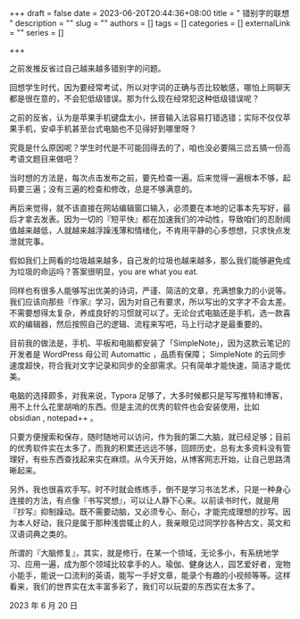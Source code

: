 +++
draft = false
date = 2023-06-20T20:44:36+08:00
title = "  错别字的联想  "
description = ""
slug = ""
authors = []
tags = []
categories = []
externalLink = ""
series = []

+++


之前发推反省过自己越来越多错别字的问题。

回想学生时代，因为要经常考试，所以对字词的正确与否比较敏感，哪怕上网聊天都是很在意的，不会犯低级错误。那为什么现在经常犯这种低级错误呢？

之前的反省，认为是苹果手机键盘太小，拼音输入法容易打错选错；实际不仅仅苹果手机，安卓手机甚至台式电脑也不见得好到哪里呀？

究竟是什么原因呢？学生时代是不可能回得去的了，咱也没必要隔三岔五搞一份高考语文题目来做吧？

当时想的方法是，每次点击发布之前，要先检查一遍。后来觉得一遍根本不够，起码要三遍；没有三遍的检查和修改，总是不够满意的。

再后来觉得，就不该直接在网站编辑窗口输入，必须要在本地的记事本先写好，最后才拿去发表。因为一切的『短平快』都在加速我们的冲动性，导致咱们的忍耐阈值越来越低，人就越来越浮躁浅薄和情绪化，不肯用平静的心多想想，只求快点发泄就完事。

假如我们上网看的垃圾越来越多，自己发的垃圾也越来越多，那么我们能够避免成为垃圾的命运吗？答案很明显，you are what you eat.

同样也有很多人能够写出优美的诗词，严谨、简洁的文章，充满想象力的小说等。我们应该向那些『作家』学习，因为对自己有要求，所以写出的文字才不会太差。不需要想得太复杂，养成良好的习惯就可以了。无论台式电脑还是手机，选一款喜欢的编辑器，然后按照自己的逻辑、流程来写吧，马上行动才是最重要的。

目前我的做法是，手机、平板和电脑都安装了「SimpleNote」，因为这款云笔记的开发者是 WordPress 母公司 Automattic ，品质有保障； SimpleNote 的云同步速度超快，符合我对文字记录和同步的全部需求。只有简单才能快速，简洁才能优美。

电脑的选择颇多，对我来说，Typora 足够了，大多时候都只是写写推特和博客，用不上什么花里胡哨的东西。但是主流的优秀的软件也会安装使用，比如 obsidian , notepad++ 。

只要方便搜索和保存，随时随地可以访问，作为我的第二大脑，就已经足够；目前的优秀软件实在太多了，而我的积累还远远不够，回顾历史，总有太多资料没有管理好，有些东西查找起来实在麻烦。从今天开始，从博客网志开始，让自己思路清晰起来。

另外，我也很喜欢手写。时不时就会练练手，倒不是学习书法艺术，只是一种身心连接的方法，有点像『书写冥想』，可以让人静下心来。以前读书时代，就是用『抄写』抑制躁动。既不需要动脑，又必须专心、耐心，才能完成理想的抄写。因为本人好动，我只是属于那种浅尝辄止的人，我亲眼见过同学抄各种古文，英文和汉语词典之类的。

所谓的『大脑修复』，其实，就是修行，在某一个领域，无论多小，有系统地学习、应用一遍，成为那个领域比较拿手的人。瑜伽、健身达人，园艺爱好者，宠物小能手，能说一口流利的英语，能写一手好文章，能录个有趣的小视频等等。这样看来，我们的世界实在太丰富多彩了，我们可以玩耍的东西实在太多了。

2023 年 6 月 20 日